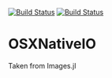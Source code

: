 [![Build Status](https://travis-ci.org/JuliaIO/OSXNativeIO.jl.svg?branch=master)](https://travis-ci.org/JuliaIO/OSXNativeIO.jl)
[![Build Status](https://travis-ci.org/JuliaIO/OSXNativeIO.jl.svg?branch=master)](https://travis-ci.org/JuliaIO/OSXNativeIO.jl)
# OSXNativeIO

Taken from Images.jl
